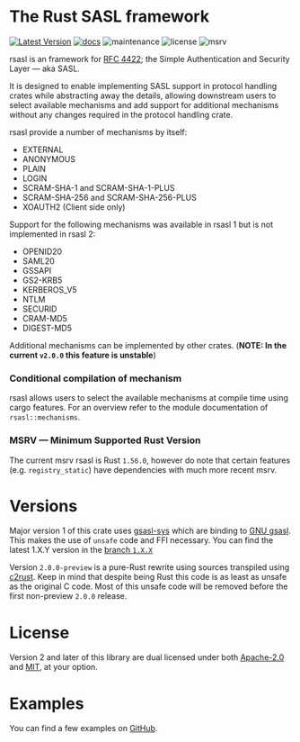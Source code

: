 # The Rust SASL framework

[![Latest Version]][crates.io]
[![docs]][docs.rs]
![maintenance]
![license]
![msrv]

rsasl is an framework for [RFC 4422](https://tools.ietf.org/html/rfc4422); the Simple Authentication and Security 
Layer — aka SASL.

It is designed to enable implementing SASL support in protocol handling crates while abstracting away the details, 
allowing downstream users to select available mechanisms and add support for additional mechanisms without any 
changes required in the protocol handling crate.

rsasl provide a number of mechanisms by itself: 

- EXTERNAL
- ANONYMOUS
- PLAIN
- LOGIN
- SCRAM-SHA-1 and SCRAM-SHA-1-PLUS
- SCRAM-SHA-256 and SCRAM-SHA-256-PLUS
- XOAUTH2 (Client side only)

Support for the following mechanisms was available in rsasl 1 but is not implemented in rsasl 2:

- OPENID20
- SAML20
- GSSAPI
- GS2-KRB5
- KERBEROS_V5
- NTLM
- SECURID
- CRAM-MD5
- DIGEST-MD5

Additional mechanisms can be implemented by other crates. (**NOTE: In the current `v2.0.0` this feature is unstable**)

### Conditional compilation of mechanism

rsasl allows users to select the available mechanisms at compile time using cargo features.
For an overview refer to the module documentation of `rsasl::mechanisms`.


### MSRV — Minimum Supported Rust Version

The current msrv rsasl is Rust `1.56.0`, however do note that certain features (e.g. `registry_static`) have
dependencies with much more recent msrv.

# Versions

Major version 1 of this crate uses [gsasl-sys](https://crates.io/crates/gsasl-sys) which are binding
to [GNU gsasl](https://www.gnu.org/software/gsasl). This makes the use of `unsafe` code and FFI necessary.
You can find the latest 1.X.Y version in the [branch `1.X.X`](https://github.com/dequbed/rsasl/tree/1.X.X)

Version `2.0.0-preview` is a pure-Rust rewrite using sources transpiled using [c2rust](https://github.com/immunant/c2rust).
Keep in mind that despite being Rust this code is as least as unsafe as the original C code. Most of this unsafe 
code will be removed before the first non-preview `2.0.0` release.

# License

Version 2 and later of this library are dual licensed under both [Apache-2.0](LICENSE.APACHE-2.0) and 
[MIT](LICENSE.MIT), at your option.

# Examples

You can find a few examples on [GitHub](examples/).

[Latest Version]: https://img.shields.io/crates/v/rsasl.svg
[crates.io]: https://crates.io/crates/rsasl
[docs]: https://docs.rs/rsasl/badge.svg
[docs.rs]: https://docs.rs/rsasl/
[maintenance]: https://img.shields.io/badge/maintenance-actively%20developed-green.svg
[license]: https://img.shields.io/crates/l/rsasl
[msrv]: https://img.shields.io/badge/rust%20msrv-1.56.0-blueviolet